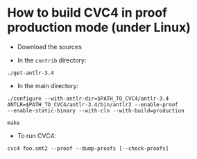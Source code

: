 # How to build CVC4 in proof production mode (under Linux)

- Download the sources

- In the `contrib` directory:
```
./get-antlr-3.4
```

- In the main directory:
```
./configure --with-antlr-dir=$PATH_TO_CVC4/antlr-3.4
ANTLR=$PATH_TO_CVC4/antlr-3.4/bin/antlr3 --enable-proof
--enable-static-binary --with-cln --with-build=production

make
```

- To run CVC4:
```
cvc4 foo.smt2 --proof --dump-proofs [--check-proofs]
```
